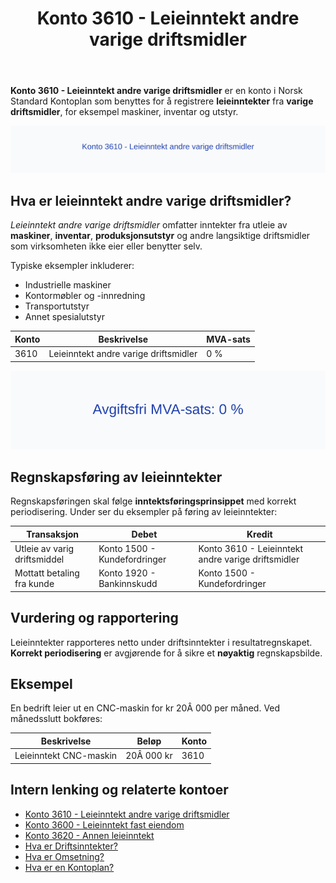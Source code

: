 ﻿---
title: "Konto 3610 - Leieinntekt andre varige driftsmidler"
seoTitle: "Konto 3610 | Leieinntekt andre driftsmidler | Kontoplan"
description: "Konto 3610 i Norsk Standard Kontoplan brukes til å registrere leieinntekter fra varige driftsmidler som maskiner, inventar og utstyr. Les om bruk, bokføring og relaterte kontoer."
summary: "Bruk av konto 3610 for leieinntekt fra varige driftsmidler, bokføring og relaterte kontoer."
---

**Konto 3610 - Leieinntekt andre varige driftsmidler** er en konto i Norsk Standard Kontoplan som benyttes for å registrere **leieinntekter** fra **varige driftsmidler**, for eksempel maskiner, inventar og utstyr.

![Illustrasjon av konto 3610 Leieinntekt andre varige driftsmidler](3610-leieinntekt-andre-varige-driftsmidler-image.svg)

## Hva er leieinntekt andre varige driftsmidler?

*Leieinntekt andre varige driftsmidler* omfatter inntekter fra utleie av **maskiner**, **inventar**, **produksjonsutstyr** og andre langsiktige driftsmidler som virksomheten ikke eier eller benytter selv.

Typiske eksempler inkluderer:

* Industrielle maskiner
* Kontormøbler og -innredning
* Transportutstyr
* Annet spesialutstyr

| Konto | Beskrivelse                                | MVA-sats |
|-------|--------------------------------------------|----------|
| 3610  | Leieinntekt andre varige driftsmidler      | 0 %      |

![Avgiftsfri MVA-sats: 0 %](3610-mva-avgiftsfri.svg)

## Regnskapsføring av leieinntekter

Regnskapsføringen skal følge **inntektsføringsprinsippet** med korrekt periodisering. Under ser du eksempler på føring av leieinntekter:

| Transaksjon                          | Debet                             | Kredit                                            |
|--------------------------------------|-----------------------------------|---------------------------------------------------|
| Utleie av varig driftsmiddel         | Konto 1500 - Kundefordringer      | Konto 3610 - Leieinntekt andre varige driftsmidler |
| Mottatt betaling fra kunde           | Konto 1920 - Bankinnskudd         | Konto 1500 - Kundefordringer                       |

## Vurdering og rapportering

Leieinntekter rapporteres netto under driftsinntekter i resultatregnskapet. **Korrekt periodisering** er avgjørende for å sikre et **nøyaktig** regnskapsbilde.

## Eksempel

En bedrift leier ut en CNC-maskin for kr 20Â 000 per måned. Ved månedsslutt bokføres:

| Beskrivelse                  | Beløp     | Konto |
|------------------------------|-----------|-------|
| Leieinntekt CNC-maskin       | 20Â 000 kr | 3610  |

## Intern lenking og relaterte kontoer

* [Konto 3610 - Leieinntekt andre varige driftsmidler](/blogs/kontoplan/3610-leieinntekt-andre-varige-driftsmidler "Konto 3610 - Leieinntekt andre varige driftsmidler")
* [Konto 3600 - Leieinntekt fast eiendom](/blogs/kontoplan/3600-leieinntekt-fast-eiendom "Konto 3600 - Leieinntekt fast eiendom")
* [Konto 3620 - Annen leieinntekt](/blogs/kontoplan/3620-annen-leieinntekt "Konto 3620 - Annen leieinntekt")
* [Hva er Driftsinntekter?](/blogs/regnskap/hva-er-driftsinntekter "Hva er Driftsinntekter? Komplett Guide til Driftsinntekter i Regnskap")
* [Hva er Omsetning?](/blogs/regnskap/hva-er-omsetning "Hva er Omsetning? Komplett Guide til Omsetning i Regnskap og Skatt")
* [Hva er en Kontoplan?](/blogs/regnskap/hva-er-kontoplan "Hva er en Kontoplan? Komplett Guide til Kontoplaner i Norsk Regnskap")







